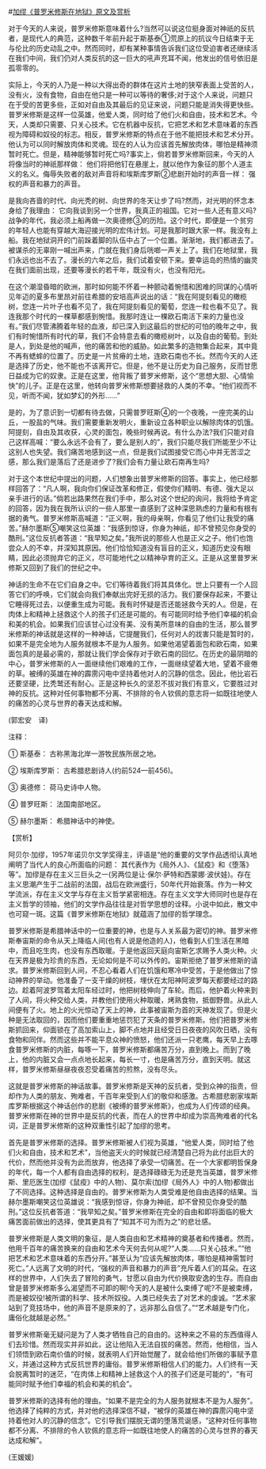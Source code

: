 #[加缪《普罗米修斯在地狱》原文及赏析](https://www.vrrw.net/wx/12346.html)

对于今天的人来说，普罗米修斯意味着什么?当然可以说这位挺身面对神祇的反抗者，是现代人的典范，这种数千年前升起于斯基泰①荒原上的抗议今日结束于无与伦比的历史动乱之中。然而同时，却有某种事情告诉我们这位受迫害者还继续活在我们中间，我们仍对人类反抗的这一巨大的吼声充耳不闻，他发出的信号依旧是孤零零的。

实际上，今天的人乃是一种以大得出奇的群体在这片土地的狭窄表面上受苦的人，没有火，没有食物，自由在他只是一种可以等待的奢侈;对于这个人来说，问题只在于受的苦更多些，正如对自由及其最后的见证来说，问题只能是消失得更快些。普罗米修斯是这样一位英雄，他爱人类，同时给了他们火和自由，技术和艺术。今天，人类却只需要、只关心技术。它在机器中反抗，它把艺术和艺术意味着的东西视为障碍和奴役的标志。相反，普罗米修斯的特点在于他不能把技术和艺术分开。他认为可以同时解放肉体和灵魂。现在的人认为应该首先解放肉体，哪怕是精神须暂时死亡。但是，精神能够暂时死亡吗?事实上，倘若普罗米修斯回来，今天的人将像当时的神祇那样做： 他们将把他钉在悬崖上，就以他作为象征的那个人道主义的名义。侮辱失败者的敌对声音将和埃斯库罗斯②悲剧开始时的声音一样： 强权的声音和暴力的声音。

是我向吝啬的时代、向光秃的树、向世界的冬天让步了吗?然而，对光明的怀念本身给了我理由： 它向我谈到另一个世界，我真正的祖国。它对一些人还有意义吗?战争的年代，我必须上船再做一次奥德修③的历险。这个时代，即便是一个贫穷的年轻人也能有穿越大海迎接光明的宏伟计划。可是我那时跟大家一样。我没有上船。我在地狱洞开的门前跺着脚的队伍中占了一个位置。渐渐地，我们都进去了。被谋杀的无辜刚一喊出声来，门就在我们身后咣啷一声关上了。我们在地狱里，我们永远也出不去了。漫长的六年之后，我们试着安顿下来。要幸运岛的热情的幽灵在我们面前出现，还要等漫长的若干年，既没有火，也没有阳光。



在这个潮湿昏暗的欧洲，那时如何能不怀着一种颤动着惋惜和困难的同谋的心情听见年迈的夏多布里昂对前往希腊的安培高声说出的话：“我在阿提刻看见的橄榄树，您连一片叶子也看不见了，我在阿提刻看见的葡萄，您连一粒也看不见了。我连我那个时代的一棵草都感到惋惜。我那时连让一棵欧石南活下来的力量也没有。”我们尽管沸腾着年轻的血液，却已深入到这最后的世纪的可怕的晚年之中，我们有时惋惜所有时代的草，我们不会特意去看的橄榄树叶，以及自由的葡萄。到处是人，到处是他的喊声，他的痛苦和他的威胁。如此繁多的造物集合起来，其中竟不再有蟋蟀的位置了。历史是一片贫瘠的土地，连欧石南也不长。然而今天的人还是选择了历史，他不能也不该离开它。但是，他不是让历史为自己服务，反而甘愿日益成为它的奴隶。正是在这里，他背叛了普罗米修斯，这个“思想大胆、心情愉快”的儿子。正是在这里，他转向普罗米修斯想要拯救的人类的不幸。“他们视而不见，听而不闻，犹如梦幻的外形……”

是的，为了意识到一切都有待去做，只需普罗旺斯④的一个夜晚，一座完美的山丘，一股盐的气味。我们需要重新发明火，重新设立各种职业以解除肉体的饥饿。阿提刻，自由及其收获，心灵的面包，晚些时候再说。有什么办法?我们只能对自己这样高喊：“要么永远不会有了，要么是别人的”，我们只能尽我们所能至少不让这别人也失望。我们痛苦地感到这一点，但是我们试图接受它而心中并无苦涩之感，那么我们是落后了还是进步了?我们会有力量让欧石南再生吗?

对于这个本世纪中提出的问题，人们想象出普罗米修斯的回答。事实上，他已经那样回答了：“凡人啊，我向你们保证改革和修正，假使你们精明、有德、强大足以亲手进行的话。”倘若出路果然在我们手中，那么对这个世纪的询问，我将给予肯定的回答，因为我在我所认识的一些人那里一直感到了这种深思熟虑的力量和有根有据的勇气。普罗米修斯高喊道：“正义啊，我的母亲啊，你看见了他们让我受的痛苦。”赫尔墨斯⑤嘲笑这位英雄：“我感到惊讶，你身为神祇，却不曾预见你身受的酷刑。”这位反抗者答道：“我早知之矣。”我所说的那些人也是正义之子。他们也饱尝众人的不幸，并深知其原因。他们恰恰知道没有盲目的正义，知道历史没有眼睛，因此必须抛弃它的正义，尽可能地代之以精神孕育的正义。正是从这里普罗米修斯又回到了我们的世纪之中。

神话的生命不在它们自身之中。它们等待着我们将其具体化。世上只要有一个人回答它们的呼唤，它们就会向我们奉献出完好无损的活力。我们要保存起来，不要让它睡得死过去，以便重生成为可能。我有时怀疑是否还能拯救今天的人。但是，在肉体上和精神上拯救这个人的孩子们还是可能的。有可能同时给予他们幸福的机会和美的机会。如果我们应该甘心过没有美、没有美所意味的自由的生活，那么普罗米修斯的神话就是这样的一种神话，它提醒我们，任何对人的戕害只能是暂时的，如果不是完全地为人服务就根本不是为人服务。如果他渴望着面包和欧石南，如果面包真的是最必需的，那就让我们学会保存对于欧石南的回忆。在历史的最阴暗的中心，普罗米修斯的人一面继续他们艰难的工作，一面继续望着大地，望着不疲倦的草。被缚的英雄在神的霹雳闪电中坚持着他对人的沉静的信念。因此，他比岩石还要坚硬，比秃鹫还有耐心。正是这种长久的坚忍不拔对我们有意义，它要胜过对神的反抗。这种对任何事物都不分离、不排除的令人钦佩的意志将一如既往地使人的痛苦的心灵与世界的春天达成和解。

(郭宏安　译)

注释：

① 斯基泰： 古称黑海北岸一游牧民族所居之地。

② 埃斯库罗斯： 古希腊悲剧诗人(约前524—前456)。

③ 奥德修： 荷马史诗中人物。

④ 普罗旺斯： 法国南部地区。

⑤ 赫尔墨斯： 希腊神话中的神使。

【赏析】

阿贝尔·加缪，1957年诺贝尔文学奖得主，评语是“他的重要的文学作品透彻认真地阐明了当代人的良心所面临的问题： 其代表作为《局外人》、《鼠疫》和《堕落》等”。加缪是存在主义三巨头之一(另两位是让·保尔·萨特和西蒙娜·波伏娃)。存在主义思潮产生于二战前的法国，战后在欧洲盛行，50年代开始衰落。作为一种文学流派，存在主义文学与存在主义哲学紧密相连。存在主义文学大师同时也是存在主义哲学的领袖，他们的文学作品往往是对哲学思想的诠释。小说中如此，散文中也可窥一斑。这篇《普罗米修斯在地狱》就蕴涵了加缪的哲学理念。

普罗米修斯是希腊神话中的一位重要的神，也是与人关系最为密切的神。普罗米修斯奉宙斯的命令从天上降临人间(也有人说是他造的人)，他看到人们生活在黑暗中，而且吃生肉，也没有东西取暖。于是他返回天庭向宙斯乞求赐予人类火种。火在天界是极为珍贵的东西，无论如何是不可以外传的。宙斯拒绝了普罗米修斯的请求。普罗米修斯回到人间，不忍心看着人们在饥饿和寒冷中受苦，于是他做出了惊动神界的举动。他准备了一支干燥的树枝，埋伏在太阳神阿波罗每天都要经过的路边。趁着阿波罗驾着太阳车经过时，他把树枝伸向了车轮。而后，他护着火种来到了人间，将火种交给人类，并教他们使用火种取暖，烤熟食物，抵御野兽。从此人间便有了火。地上的火光惊动了天上的神，此事被宙斯为首的天神发现了。但是火种是无法取回的，因而他们要重重地惩罚犯了天条的普罗米修斯。他们把普罗米修斯抓回来，仰面锁在了高加索山上，脚不点地并且经受日日夜夜的风吹日晒，没有食物和同伴。然而这些并不能平息众神的愤怒，他们还派一只老鹰，每天早上去啄食普罗米修斯的内脏，每啄一下，普罗米修斯都痛苦万分，直到晚上。而到了晚上，他的内脏又会一点点地长起来，每长一寸，也是痛苦万分，直到天明。就这样，普罗米修斯昼昼夜夜忍受着痛苦的煎熬，没有尽头。

这就是普罗米修斯的神话故事。普罗米修斯是天神的反抗者，受到众神的指责，但却作为人类的朋友、殉难者，千百年来受到人们的敬仰和感激。古希腊悲剧家埃斯库罗斯根据这个神话创作的悲剧《被缚的普罗米修斯》，也成为人们传颂的经典。普罗米修斯在神的世界中是反抗的代表，而在人的世界中却成为崇高殉难者的代名词，正是普罗米修斯的这种双重性引起了加缪的思考。

首先是普罗米修斯的选择。普罗米修斯被人们视为英雄，“他爱人类，同时给了他们火和自由，技术和艺术”，当他盗天火的时候就已经清楚自己将为此付出巨大的代价，然而他并没有为此而放弃，他选择了承受一切痛苦。在一个大家都明哲保身的年代，每一个人都有自由选择的权利，是选择碌碌无为还是充当英雄，普罗米修斯、里厄医生(加缪《鼠疫》中的人物)、莫尔索(加缪《局外人》中的人物)都做出了不同选择。这种选择是自由的。普罗米修斯为人类受难是他自由选择的结果。当赫尔墨斯嘲笑这位英雄说：“我感到惊讶，你身为神祇，却不曾预见你身受的酷刑。”这位反抗者答道：“我早知之矣。”普罗米修斯在完全的自由和即将面临的极大痛苦面前做出的选择，使其更具有了“知其不可为而为之”的悲壮感。

普罗米修斯是人类文明的象征，是人类自由和艺术精神的奠基者和传播者。然而，他用千百年的痛苦换来的自由和艺术今天何去何从呢?“人类……只关心技术。”“他把艺术和艺术意味着的东西分开。”甚至认为“应该先解放肉体，哪怕是精神需暂时死亡。”人远离了文明的时代，“强权的声音和暴力的声音”充斥着人们的耳朵。在这样的世界中，人们失去了冒险的勇气，甘愿以自由为代价换取安逸的生存。而自由曾是普罗米修斯多么渴望而不可即的啊!今天的人是被什么束缚了呢?不是被束缚，而是被奴役!被所谓的科学、技术所奴役。人类已经失去了对艺术的虔诚。“艺术家站到了竞技场中，他的声音不是原来的了，远非那么自信了。”“艺术越是专门化，庸俗化就越是必然。”

普罗米修斯毫无疑问是为了人类才牺牲自己的自由的。这种来之不易的东西值得人们去珍惜。然而现实并非如此，这让他陷入无法自拔的痛苦。然而，他相信，当人们领悟到欧石南价值的时候，就表明人们开始觉醒了，就会给他们所做的事赋予意义，并通过这种方式反抗世界的庸俗。普罗米修斯相信人们的能力。人们终有一天会脱离暂时的迷茫，“在肉体上和精神上拯救这个人的孩子们还是可能的”，“有可能同时赋予他们幸福的机会和美的机会”。

普罗米修斯的选择有他的理由。“如果不是完全的为人服务就根本不是为人服务”。他选择了纯粹的方式，并对他的选择深信不疑，“被俘的英雄在神的霹雳闪电中坚持着他对人的沉静的信念”。它引导我们摆脱无谓的堕落荒诞感，“这种对任何事物都不分离、不排除的令人钦佩的意志将一如既往地使人的痛苦的心灵与世界的春天达成和解”。

(王媛媛)


